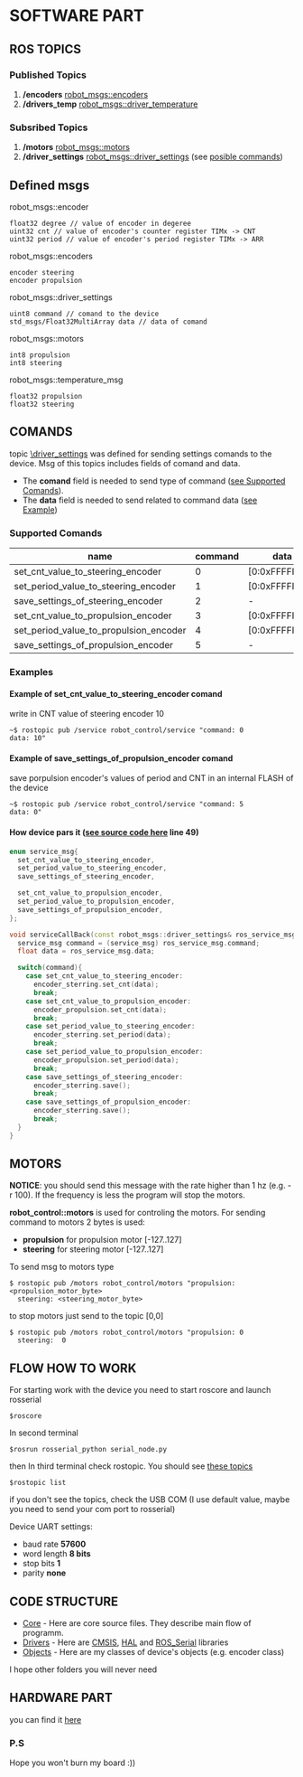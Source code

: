 # SOFTWARE PART

## ROS TOPICS

### Published Topics

1. **/encoders** [robot_msgs::encoders](#defined-msgs)
2. **/drivers_temp** [robot_msgs::driver_temperature](#defined-msgs)

### Subsribed Topics

1. **/motors** [robot_msgs::motors](#defined-msgs)
2. **/driver_settings** [robot_msgs::driver_settings](#defined-msgs) (see [posible commands](#comands))

## Defined msgs

robot_msgs::encoder

    float32 degree // value of encoder in degeree
    uint32 cnt // value of encoder's counter register TIMx -> CNT
    uint32 period // value of encoder's period register TIMx -> ARR

robot_msgs::encoders

    encoder steering
    encoder propulsion

robot_msgs::driver_settings

    uint8 command // comand to the device
    std_msgs/Float32MultiArray data // data of comand 

robot_msgs::motors

    int8 propulsion
    int8 steering

robot_msgs::temperature_msg

    float32 propulsion
    float32 steering

## COMANDS

topic [\driver_settings](#subscribed-topics) was defined for sending settings comands to the device. Msg of this topics includes fields of comand and data.

- The **comand** field is needed to send type of command ([see Supported Comands](#supported-comands)).
- The **data** field is needed to send related to command data ([see Example](#example-of-comand))

### Supported Comands

| name                                   | command | data           |
|----------------------------------------|---------|----------------|
|set_cnt_value_to_steering_encoder       |0        | [0:0xFFFFFFFF] |
|set_period_value_to_steering_encoder    |1        | [0:0xFFFFFFFF] |
|save_settings_of_steering_encoder       |2        | -              |
|set_cnt_value_to_propulsion_encoder     |3        | [0:0xFFFFFFFF] |
|set_period_value_to_propulsion_encoder  |4        | [0:0xFFFFFFFF] |
|save_settings_of_propulsion_encoder     |5        | -              |

### Examples

#### Example of set_cnt_value_to_steering_encoder comand

write in CNT value of steering encoder 10

    ~$ rostopic pub /service robot_control/service "command: 0
    data: 10"

#### Example of save_settings_of_propulsion_encoder comand

save porpulsion encoder's values of period and CNT in an internal FLASH of the device

    ~$ rostopic pub /service robot_control/service "command: 5
    data: 0"

#### How device pars it ([see source code here](Core/Src/maincpp.cpp) line 49)

```C++
enum service_msg{
  set_cnt_value_to_steering_encoder,
  set_period_value_to_steering_encoder,
  save_settings_of_steering_encoder,

  set_cnt_value_to_propulsion_encoder,
  set_period_value_to_propulsion_encoder,
  save_settings_of_propulsion_encoder,
};

void serviceCallBack(const robot_msgs::driver_settings& ros_service_msg){
  service_msg command = (service_msg) ros_service_msg.command;
  float data = ros_service_msg.data;

  switch(command){
    case set_cnt_value_to_steering_encoder:
      encoder_sterring.set_cnt(data);
      break;
    case set_cnt_value_to_propulsion_encoder:
      encoder_propulsion.set_cnt(data);
      break;
    case set_period_value_to_steering_encoder:
      encoder_sterring.set_period(data);
      break;
    case set_period_value_to_propulsion_encoder:
      encoder_propulsion.set_period(data);
      break;
    case save_settings_of_steering_encoder:
      encoder_sterring.save();
      break;
    case save_settings_of_propulsion_encoder:
      encoder_sterring.save();
      break;
  }
}
```

## MOTORS

**NOTICE**: you should send this message with the rate higher than 1 hz (e.g. -r 100). If the frequency is less the program will stop the motors.  

**robot_control::motors** is used for controling the motors.
For sending command to motors 2 bytes is used:

- **propulsion** for propulsion motor [-127..127]
- **steering** for steering motor [-127..127]

To send msg to motors type

    $ rostopic pub /motors robot_control/motors "propulsion: <propulsion_motor_byte>
      steering: <steering_motor_byte>

to stop motors just send to the topic [0,0]

    $ rostopic pub /motors robot_control/motors "propulsion: 0
      steering:  0

## FLOW HOW TO WORK  

For starting work with the device you need to start roscore and launch rosserial

    $roscore

In second terminal

    $rosrun rosserial_python serial_node.py

then In third terminal check rostopic. You should see [these topics](#ros-topics)

    $rostopic list

if you don't see the topics, check the USB COM (I use default value, maybe you need to send your com port to rosserial)

Device UART settings:

- baud rate **57600**
- word length **8 bits**
- stop bits **1**
- parity **none**

## CODE STRUCTURE

- [Core](Core) - Here are core source files. They describe main flow of programm.
- [Drivers](Drivers) - Here are [CMSIS](Drivers\CMSIS), [HAL](Drivers\STM32F4xx_HAL_Driver) and [ROS_Serial](Drivers\ROS_Serial) libraries
- [Objects](Objects) - Here are my classes of device's objects (e.g. encoder class)

I hope other folders you will never need

## HARDWARE PART
  
you can find it [here](https://gitlab.com/intelligent-transportation-systems/last_mile_robot/circuits/driver-circuit)

### P.S

Hope you won't burn my board :))
